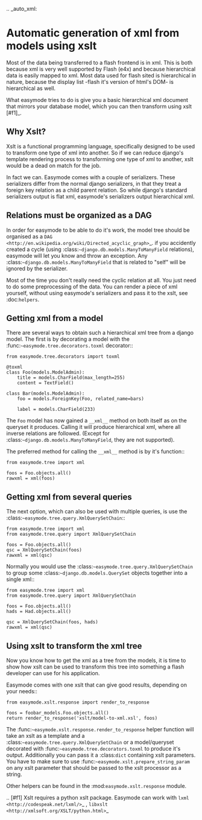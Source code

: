 .. _auto_xml:

Automatic generation of xml from models using xslt
==================================================

Most of the data being transferred to a flash frontend is in xml. This is both
because xml is very well supported by Flash (e4x) and because hierarchical data
is easily mapped to xml. Most data used for flash sited is hierarchical in nature, 
because the display list -flash it's version of html's DOM- is  hierarchical 
as well.

What easymode tries to do is give you a basic hierarchical xml document that
mirrors your database model, which you can then transform using xslt [#f1]_.

Why Xslt?
---------

Xslt is a functional programming language, specifically designed to be used to
transform one type of xml into another. So if we can reduce django's template
rendering process to transforming one type of xml to another, xslt would be a
dead on match for the job.

In fact we can. Easymode comes with a couple of serializers. These serializers
differ from the normal django serializers, in that they treat a foreign key
relation as a child parent relation. So while django's standard serializers
output is flat xml, easymode's serializers output hierarchical xml.

Relations must be organized as a DAG
------------------------------------

In order for easymode to be able to do it's work, the model tree should be organised
as a `DAG <http://en.wikipedia.org/wiki/Directed_acyclic_graph>`_. if you accidently 
created a cycle (using :class:`~django.db.models.ManyToManyField` relations), easymode 
will let you know and throw an exception. Any :class:`~django.db.models.ManyToManyField`
that is related to "self" will be ignored by the serializer.

Most of the time you don't really need the cyclic relation at all. You just need to do
some preprocessing of the data. You can render a piece of xml yourself, without using
easymode's serializers and pass it to the xslt, see :doc:`helpers`.

Getting xml from a model
------------------------

There are several ways to obtain such a hierarchical xml tree from a django model.
The first is by decorating a model with the :func:`~easymode.tree.decorators.toxml` decorator::

    from easymode.tree.decorators import toxml
    
    @toxml
    class Foo(models.ModelAdmin):
        title = models.CharField(max_length=255)
        content = TextField()
        
    class Bar(models.ModelAdmin):
        foo = models.ForeignKey(Foo, related_name=bars)
        
        label = models.CharField(233)

The ``Foo`` model has now gained a ``__xml__`` method on both itself as on the
queryset it produces. Calling it will produce hierarchical xml, where all inverse
relations are followed. (Except for :class:`~django.db.models.ManyToManyField`, they are not supported).

The preferred method for calling the ``__xml__`` method is by it's function::

    from easymode.tree import xml
    
    foos = Foo.objects.all()
    rawxml = xml(foos)

Getting xml from several queries
--------------------------------

The next option, which can also be used with multiple queries, is use the
:class:`~easymode.tree.query.XmlQuerySetChain`::

    from easymode.tree import xml
    from easymode.tree.query import XmlQuerySetChain
    
    foos = Foo.objects.all()
    qsc = XmlQuerySetChain(foos)
    rawxml = xml(qsc)

Normally you would use the :class:`~easymode.tree.query.XmlQuerySetChain` to group some :class:`~django.db.models.QuerySet` objects together
into a single xml::

    from easymode.tree import xml
    from easymode.tree.query import XmlQuerySetChain

    foos = Foo.objects.all()
    hads = Had.objects.all()
    
    qsc = XmlQuerySetChain(foos, hads)
    rawxml = xml(qsc)

Using xslt to transform the xml tree
------------------------------------

Now you know how to get the xml as a tree from the models, it is time to show
how xslt can be used to transform this tree into something a flash developer can
use for his application.

Easymode comes with one xslt that can give good results, depending on your needs::

    from easymode.xslt.response import render_to_response
    
    foos = foobar_models.Foo.objects.all()
    return render_to_response('xslt/model-to-xml.xsl', foos)

The :func:`~easymode.xslt.response.render_to_response` helper function will take an xslt as a template and a
:class:`~easymode.tree.query.XmlQuerySetChain` or a model/queryset decorated with 
:func:`~easymode.tree.decorators.toxml` to produce it's output.
Additionally you can pass it a :class:`dict` containing xslt parameters. You have to
make sure to use :func:`~easymode.xslt.prepare_string_param` on any xslt parameter that 
should be passed to the xslt processor as a string.

Other helpers can be found in the :mod:`easymode.xslt.response` module. 

.. [#f1] Xslt requires a python xslt package. Easymode can work with 
         `lxml <http://codespeak.net/lxml/>`_ , 
         `libxslt <http://xmlsoft.org/XSLT/python.html>`_
